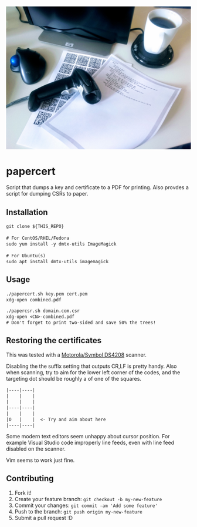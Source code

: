 ![cert-n-coffee](.eyecandy/cert-n-coffee.jpg)

# papercert

Script that dumps a key and certificate to a PDF for printing. Also provdes a
script for dumping CSRs to paper.

## Installation

```shell
git clone ${THIS_REPO}

# For CentOS/RHEL/Fedora
sudo yum install -y dmtx-utils ImageMagick

# For Ubuntu(s)
sudo apt install dmtx-utils imagemagick
```

## Usage

```shell
./papercert.sh key.pem cert.pem
xdg-open combined.pdf
```

```shell
./papercsr.sh domain.com.csr
xdg-open <CN>-combined.pdf
# Don't forget to print two-sided and save 50% the trees!
```

## Restoring the certificates

This was tested with a [Motorola/Symbol
DS4208](https://www.zebra.com/gb/en/products/scanners/general-purpose-scanners/handheld/ds4208.html)
scanner.

Disabling the the suffix setting that outputs CR,LF is pretty handy. Also when
scanning, try to aim for the lower left corner of the codes, and the targeting
dot should be roughly a of one of the squares.

```plaintext
|----|----|
|    |    |
|    |    |
|----|----|
|    |    |
|O   |    |  <- Try and aim about here
|----|----|
```

Some modern text editors seem unhappy about cursor position. For example Visual
Studio code improperly line feeds, even with line feed disabled on the scanner.

Vim seems to work just fine.

## Contributing

1. Fork it!
2. Create your feature branch: `git checkout -b my-new-feature`
3. Commit your changes: `git commit -am 'Add some feature'`
4. Push to the branch: `git push origin my-new-feature`
5. Submit a pull request :D
